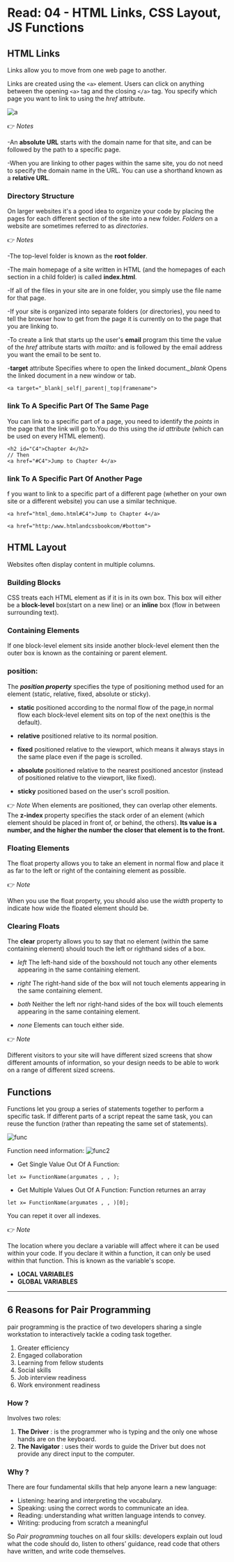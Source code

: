 # Read: 04 - HTML Links, CSS Layout, JS Functions
## HTML Links
Links allow you to move from one web page to another.

Links are created using the ``` <a> ``` element. Users can click on anything between the opening ``` <a> ``` tag and the closing ``` </a> ``` tag. You specify which page you want to link to using the *href* attribute.

![a](https://i0.wp.com/learnwebanalytics.com/wp-content/uploads/2018/12/What-Is-An-Anchor-Tag.png?fit=1211%2C501&ssl=1)

👉
*Notes* 

-An **absolute URL** starts with the domain name for that site, and can be followed by the path to a specific page.

-When you are linking to other pages within the same site, you do not need to specify the domain name in the URL. You can use a shorthand known as a **relative URL**.

### Directory Structure

On larger websites it's a good idea to organize your code by placing the pages for each different section of the site into a new folder. *Folders* on a website are sometimes referred to as *directories*.

👉
*Notes* 

-The top-level folder is known as the **root folder**.

-The main homepage of a site written in HTML (and the homepages of each section in a child folder) is called **index.html**.

-If all of the files in your site are in one folder, you simply use the
file name for that page.

-If your site is organized into separate folders (or directories), you need to tell the browser how to get from the page it is currently on to the page that you
are linking to.

-To create a link that starts up the user's **email** program this time the
value of the *href* attribute starts with *mailto:* and is followed by
the email address you want the email to be sent to.

-**target** attribute Specifies where to open the linked document.*_blank*	Opens the linked document in a new window or tab.
```
<a target="_blank|_self|_parent|_top|framename">
```
###  link To A Specific Part Of The Same Page
You can link to a specific part of a page, you need to identify the *points* in the page that the link will go to.You do this using the *id attribute* (which
can be used on every HTML element).

```
<h2 id="C4">Chapter 4</h2>
// Then
<a href="#C4">Jump to Chapter 4</a>
```

###  link To A Specific Part Of Another Page
f you want to link to a specific part of a different page (whether on your own site or a different website) you can use a similar technique.
```
<a href="html_demo.html#C4">Jump to Chapter 4</a>
```

```
<a href="http:/www.htmlandcssbookcom/#bottom">
```
## HTML Layout
Websites often display content in multiple columns.

### Building Blocks
CSS treats each HTML element as if it is in its own box. This box will either be a **block-level** box(start on a new line) or an **inline** box (flow in between
surrounding text).

### Containing Elements
If one block-level element sits inside another block-level element then the outer box is known as the containing or parent element.

### position:
The ***position property*** specifies the type of positioning method used for an element (static, relative, fixed, absolute or sticky).

* **static**
positioned according to the normal flow of the page,in normal flow each block-level element sits on top of the next one(this is the default).

* **relative**
 positioned relative to its normal position.

* **fixed**
positioned relative to the viewport, which means it always stays in the same place even if the page is scrolled.

* **absolute**
positioned relative to the nearest positioned ancestor (instead of positioned relative to the viewport, like fixed).

* **sticky**
positioned based on the user's scroll position.

👉
*Note* 
When elements are positioned, they can overlap other elements.
The **z-index** property specifies the stack order of an element (which element should be placed in front of, or behind, the others).
**Its value is a number, and the higher the number the closer that element
is to the front.**

### Floating Elements
The float property allows you to take an element in normal flow and place it as far to the left or right of the containing element as possible.

👉
*Note* 

When you use the float property, you should also use the *width* property to indicate how wide the floated element should be.

### Clearing Floats
The **clear** property allows you to say that no element (within the same containing element) should touch the left or righthand sides of a box.
* *left* The left-hand side of the boxshould not touch any other elements appearing in the same containing element.

* *right* The right-hand side of the box will not touch elements
appearing in the same containing element.

* *both*  Neither the left nor right-hand sides of the box will touch elements appearing in the same containing element.

* *none* Elements can touch either side.


👉
*Note*

Different visitors to your site will have different sized screens that show
different amounts of information, so your design needs to be able to
work on a range of different sized screens.

## Functions

Functions let you group a series of statements together to perform a
specific task. If different parts of a script repeat the same task, you can
reuse the function (rather than repeating the same set of statements). 

![func](https://cdn.programiz.com/cdn/farfuture/NdxxeWlRfoHMPgdcWPkeVy1wN9MwAgoqoYqZkFQDMFQ/mtime:1591592059/sites/tutorial2program/files/javascript-function-example1.png)

Function need information:
![func2](https://cdn.programiz.com/cdn/farfuture/oAZVf3IqOKOYj_aJ-IoYQvbJ2CB-B3y4HXSLXBUmYcY/mtime:1591592163/sites/tutorial2program/files/javascript-function-with-parameter.png)

* Get Single Value Out Of A Function:
```
let x= FunctionName(argumates , , );
```


* Get Multiple Values Out Of A Function:
Function returnes an array
```
let x= FunctionName(argumates , , )[0];
```
You can repet it over all indexes.

👉
*Note*

The location where you declare a variable will affect where it can be used
within your code. If you declare it within a function, it can only be used
within that function. This is known as the variable's scope.
* **LOCAL VARIABLES**
* **GLOBAL VARIABLES** 
-----
## 6 Reasons for Pair Programming
pair programming is the practice of two developers sharing a single workstation to interactively tackle a coding task together. 
1. Greater efficiency
2. Engaged collaboration
3. Learning from fellow students
4. Social skills
5. Job interview readiness
6. Work environment readiness

### How ?
 Involves two roles: 
 1. **The Driver** : is the programmer who is typing and the only one whose hands are on the keyboard.
 2. **The Navigator** : uses their words to guide the Driver but does not provide any direct input to the computer. 

### Why ?

 There are four fundamental skills that help anyone learn a new language:
 * Listening: hearing and interpreting the vocabulary.
 * Speaking: using the correct words to communicate an idea.
 * Reading: understanding what written language intends to convey.
 * Writing: producing from scratch a meaningful

 So *Pair programming* touches on all four skills: developers explain out loud what the code should do, listen to others’ guidance, read code that others have written, and write code themselves.

